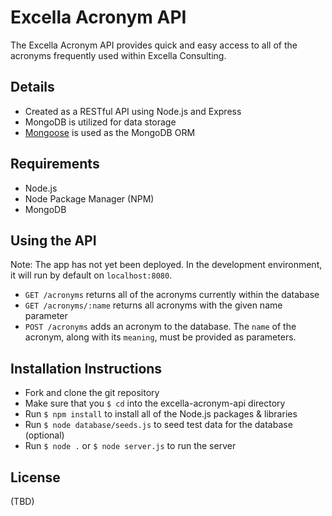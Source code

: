# Excella Acronym API

The Excella Acronym API provides quick and easy access to all of the acronyms frequently used within Excella Consulting.

## Details

* Created as a RESTful API using Node.js and Express
* MongoDB is utilized for data storage
* [Mongoose](http://mongoosejs.com/) is used as the MongoDB ORM

## Requirements

* Node.js
* Node Package Manager (NPM)
* MongoDB

## Using the API

Note: The app has not yet been deployed. In the development environment, it will run by default on `localhost:8080`.

* `GET /acronyms` returns all of the acronyms currently within the database
* `GET /acronyms/:name` returns all acronyms with the given name parameter
* `POST /acronyms` adds an acronym to the database. The `name` of the acronym, along with its `meaning`, must be provided as parameters.

## Installation Instructions

* Fork and clone the git repository
* Make sure that you `$ cd` into the excella-acronym-api directory
* Run `$ npm install` to install all of the Node.js packages & libraries
* Run `$ node database/seeds.js` to seed test data for the database (optional)
* Run `$ node .` or `$ node server.js` to run the server

## License

(TBD)
